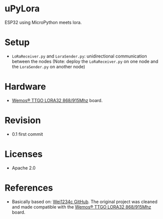 # uPyLora
ESP32 using MicroPython meets lora.

# Setup
* `LoRaReceiver.py` and `LoraSender.py`: unidirectional communication between the nodes (Note: deploy the `LoRaReceiver.py` on one node and the `LoraSender.py` on another node)

# Hardware
* [Wemos® TTGO LORA32 868/915Mhz](https://www.banggood.com/2Pcs-Wemos-TTGO-LORA32-868915Mhz-ESP32-LoRa-OLED-0_96-Inch-Blue-Display-p-1239769.html?p=QW0903761303201409LG) board.

# Revision
* 0.1 first commit

# Licenses
* Apache 2.0

# References
* Basically based on: [Wei1234c GitHub](https://github.com/Wei1234c/SX127x_driver_for_MicroPython_on_ESP8266). The original project was cleaned and made compatible with the [Wemos® TTGO LORA32 868/915Mhz](https://www.banggood.com/2Pcs-Wemos-TTGO-LORA32-868915Mhz-ESP32-LoRa-OLED-0_96-Inch-Blue-Display-p-1239769.html?p=QW0903761303201409LG) board.
